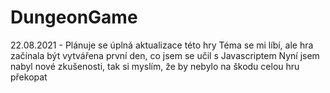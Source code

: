 # DungeonGame
22.08.2021 - Plánuje se úplná aktualizace této hry
Téma se mi líbí, ale hra začínala být vytvářena první den, co jsem se učil s Javascriptem
Nyní jsem nabyl nové zkušenosti, tak si myslím, že by nebylo na škodu celou hru překopat
